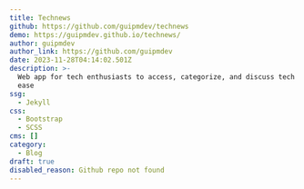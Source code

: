 ```yaml
---
title: Technews
github: https://github.com/guipmdev/technews
demo: https://guipmdev.github.io/technews/
author: guipmdev
author_link: https://github.com/guipmdev
date: 2023-11-28T04:14:02.501Z
description: >-
  Web app for tech enthusiasts to access, categorize, and discuss tech news with
  ease
ssg:
  - Jekyll
css:
  - Bootstrap
  - SCSS
cms: []
category:
  - Blog
draft: true
disabled_reason: Github repo not found
---
```

